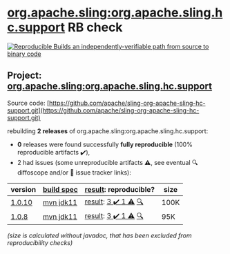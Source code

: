 [org.apache.sling:org.apache.sling.hc.support](https://search.maven.org/artifact/org.apache.sling/org.apache.sling.hc.support/) RB check
=======

[![Reproducible Builds](https://reproducible-builds.org/images/logos/rb.svg) an independently-verifiable path from source to binary code](https://reproducible-builds.org/)

## Project: [org.apache.sling:org.apache.sling.hc.support](https://search.maven.org/artifact/org.apache.sling/org.apache.sling.hc.support/)

Source code: [https://github.com/apache/sling-org-apache-sling-hc-support.git](https://github.com/apache/sling-org-apache-sling-hc-support.git)

rebuilding **2 releases** of org.apache.sling:org.apache.sling.hc.support:
- **0** releases were found successfully **fully reproducible** (100% reproducible artifacts :heavy_check_mark:),
- 2 had issues (some unreproducible artifacts :warning:, see eventual :mag: diffoscope and/or :memo: issue tracker links):

| version | [build spec](/BUILDSPEC.md) | [result](https://reproducible-builds.org/docs/jvm/): reproducible? | size |
| -- | --------- | ------ | -- |
| [1.0.10](https://search.maven.org/artifact/org.apache.sling/org.apache.sling.hc.support/1.0.10/pom) | [mvn jdk11](org.apache.sling.hc.support-1.0.10.buildspec) | [result](org.apache.sling.hc.support-1.0.10.buildinfo): [3 :heavy_check_mark:  1 :warning:](org.apache.sling.hc.support-1.0.10.buildcompare) [:mag:](org.apache.sling.hc.support-1.0.10.diffoscope) | 100K |
| [1.0.8](https://search.maven.org/artifact/org.apache.sling/org.apache.sling.hc.support/1.0.8/pom) | [mvn jdk11](org.apache.sling.hc.support-1.0.8.buildspec) | [result](org.apache.sling.hc.support-1.0.8.buildinfo): [3 :heavy_check_mark:  1 :warning:](org.apache.sling.hc.support-1.0.8.buildcompare) [:mag:](org.apache.sling.hc.support-1.0.8.diffoscope) | 95K |

<i>(size is calculated without javadoc, that has been excluded from reproducibility checks)</i>

